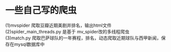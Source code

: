 # 一些自己写的爬虫
(1)mvspider 爬取豆瓣近期美剧并排名，输出html文件<br>
(2)spider_main_threads.py 是基于 mv_spider改的多线程爬虫<br>
(3)match.py 爬取巴萨球队的一年赛程，排名，动态爬取近期球队与西甲新闻，保存在mysql数据库中


